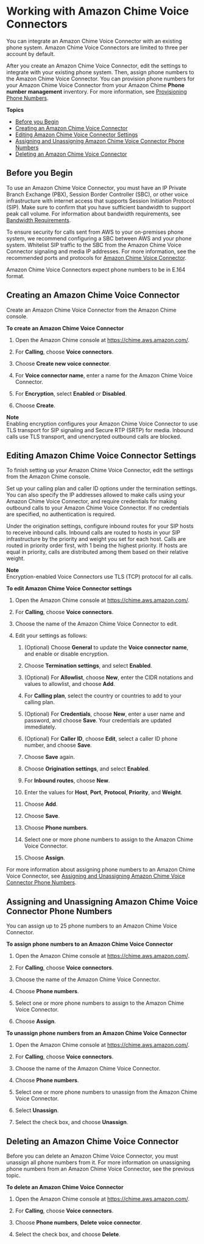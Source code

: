 # Working with Amazon Chime Voice Connectors<a name="voice-connectors"></a>

You can integrate an Amazon Chime Voice Connector with an existing phone system\. Amazon Chime Voice Connectors are limited to three per account by default\.

After you create an Amazon Chime Voice Connector, edit the settings to integrate with your existing phone system\. Then, assign phone numbers to the Amazon Chime Voice Connector\. You can provision phone numbers for your Amazon Chime Voice Connector from your Amazon Chime **Phone number management** inventory\. For more information, see [Provisioning Phone Numbers](phone-numbers.md#provision-phone)\.

**Topics**
+ [Before you Begin](#vc-prereq)
+ [Creating an Amazon Chime Voice Connector](#create-voicecon)
+ [Editing Amazon Chime Voice Connector Settings](#edit-voicecon)
+ [Assigning and Unassigning Amazon Chime Voice Connector Phone Numbers](#assign-voicecon)
+ [Deleting an Amazon Chime Voice Connector](#delete-voicecon)

## Before you Begin<a name="vc-prereq"></a>

To use an Amazon Chime Voice Connector, you must have an IP Private Branch Exchange \(PBX\), Session Border Controller \(SBC\), or other voice infrastructure with internet access that supports Session Initiation Protocol \(SIP\)\. Make sure to confirm that you have sufficient bandwidth to support peak call volume\. For information about bandwidth requirements, see [Bandwidth Requirements](network-config.md#bandwidth)\.

To ensure security for calls sent from AWS to your on\-premises phone system, we recommend configuring a SBC between AWS and your phone system\. Whitelist SIP traffic to the SBC from the Amazon Chime Voice Connector signaling and media IP addresses\. For more information, see the recommended ports and protocols for [Amazon Chime Voice Connector](network-config.md#cvc)\.

Amazon Chime Voice Connectors expect phone numbers to be in E\.164 format\.

## Creating an Amazon Chime Voice Connector<a name="create-voicecon"></a>

Create an Amazon Chime Voice Connector from the Amazon Chime console\.

**To create an Amazon Chime Voice Connector**

1. Open the Amazon Chime console at [https://chime\.aws\.amazon\.com/](https://chime.aws.amazon.com)\.

1. For **Calling**, choose **Voice connectors**\.

1. Choose **Create new voice connector**\.

1. For **Voice connector name**, enter a name for the Amazon Chime Voice Connector\.

1. For **Encryption**, select **Enabled** or **Disabled**\.

1. Choose **Create**\.

**Note**  
Enabling encryption configures your Amazon Chime Voice Connector to use TLS transport for SIP signaling and Secure RTP \(SRTP\) for media\. Inbound calls use TLS transport, and unencrypted outbound calls are blocked\.

## Editing Amazon Chime Voice Connector Settings<a name="edit-voicecon"></a>

To finish setting up your Amazon Chime Voice Connector, edit the settings from the Amazon Chime console\.

Set up your calling plan and caller ID options under the termination settings\. You can also specify the IP addresses allowed to make calls using your Amazon Chime Voice Connector, and require credentials for making outbound calls to your Amazon Chime Voice Connector\. If no credentials are specified, no authentication is required\.

Under the origination settings, configure inbound routes for your SIP hosts to receive inbound calls\. Inbound calls are routed to hosts in your SIP infrastructure by the priority and weight you set for each host\. Calls are routed in priority order first, with 1 being the highest priority\. If hosts are equal in priority, calls are distributed among them based on their relative weight\.

**Note**  
Encryption\-enabled Voice Connectors use TLS \(TCP\) protocol for all calls\.

**To edit Amazon Chime Voice Connector settings**

1. Open the Amazon Chime console at [https://chime\.aws\.amazon\.com/](https://chime.aws.amazon.com)\.

1. For **Calling**, choose **Voice connectors**\.

1. Choose the name of the Amazon Chime Voice Connector to edit\.

1. Edit your settings as follows:

   1. \(Optional\) Choose **General** to update the **Voice connector name**, and enable or disable encryption\.

   1. Choose **Termination settings**, and select **Enabled**\.

   1. \(Optional\) For **Allowlist**, choose **New**, enter the CIDR notations and values to allowlist, and choose **Add**\.

   1. For **Calling plan**, select the country or countries to add to your calling plan\.

   1. \(Optional\) For **Credentials**, choose **New**, enter a user name and password, and choose **Save**\. Your credentials are updated immediately\.

   1. \(Optional\) For **Caller ID**, choose **Edit**, select a caller ID phone number, and choose **Save**\.

   1. Choose **Save** again\.

   1. Choose **Origination settings**, and select **Enabled**\.

   1. For **Inbound routes**, choose **New**\.

   1. Enter the values for **Host**, **Port**, **Protocol**, **Priority**, and **Weight**\.

   1. Choose **Add**\.

   1. Choose **Save**\.

   1. Choose **Phone numbers**\.

   1. Select one or more phone numbers to assign to the Amazon Chime Voice Connector\.

   1. Choose **Assign**\.

For more information about assigning phone numbers to an Amazon Chime Voice Connector, see [Assigning and Unassigning Amazon Chime Voice Connector Phone Numbers](#assign-voicecon)\.

## Assigning and Unassigning Amazon Chime Voice Connector Phone Numbers<a name="assign-voicecon"></a>

You can assign up to 25 phone numbers to an Amazon Chime Voice Connector\.

**To assign phone numbers to an Amazon Chime Voice Connector**

1. Open the Amazon Chime console at [https://chime\.aws\.amazon\.com/](https://chime.aws.amazon.com)\.

1. For **Calling**, choose **Voice connectors**\.

1. Choose the name of the Amazon Chime Voice Connector\.

1. Choose **Phone numbers**\.

1. Select one or more phone numbers to assign to the Amazon Chime Voice Connector\.

1. Choose **Assign**\.

**To unassign phone numbers from an Amazon Chime Voice Connector**

1. Open the Amazon Chime console at [https://chime\.aws\.amazon\.com/](https://chime.aws.amazon.com)\.

1. For **Calling**, choose **Voice connectors**\.

1. Choose the name of the Amazon Chime Voice Connector\.

1. Choose **Phone numbers**\.

1. Select one or more phone numbers to unassign from the Amazon Chime Voice Connector\.

1. Select **Unassign**\.

1. Select the check box, and choose **Unassign**\.

## Deleting an Amazon Chime Voice Connector<a name="delete-voicecon"></a>

Before you can delete an Amazon Chime Voice Connector, you must unassign all phone numbers from it\. For more information on unassigning phone numbers from an Amazon Chime Voice Connector, see the previous topic\.

**To delete an Amazon Chime Voice Connector**

1. Open the Amazon Chime console at [https://chime\.aws\.amazon\.com/](https://chime.aws.amazon.com)\.

1. For **Calling**, choose **Voice connectors**\.

1. Choose **Phone numbers**, **Delete voice connector**\.

1. Select the check box, and choose **Delete**\.